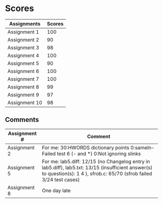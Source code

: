 # Scores  
  
Assignments  | Scores
------------ | ------  
Assignment 1 | 100   
Assignment 2 | 90  
Assignment 3 | 98  
Assignment 4 | 100  
Assignment 5 | 90  
Assignment 6 | 100  
Assignment 7 | 100  
Assignment 8 | 99 
Assignment 9 | 97  
Assignment 10| 98  


## Comments

Assignment #  | Comment
------------- | -------
Assignment 2  |  For me: 30:HWORDS dictionary points 0:sameln-Failed test 6 (- and *) 0:Not ignoring slinks
Assignment 5  |   For me: lab5.diff: 12/15 (no Changelog entry in lab5.diff), lab5.txt: 13/15 (insufficient answer(s) to question(s): 1 4 ), sfrob.c: 65/70 (sfrob failed 3/24 test cases)
Assignment 8  |  One day late